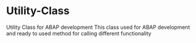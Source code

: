 # Utility-Class
Utility Class for ABAP development
This class used for ABAP development and ready to used method for calling different functionality
